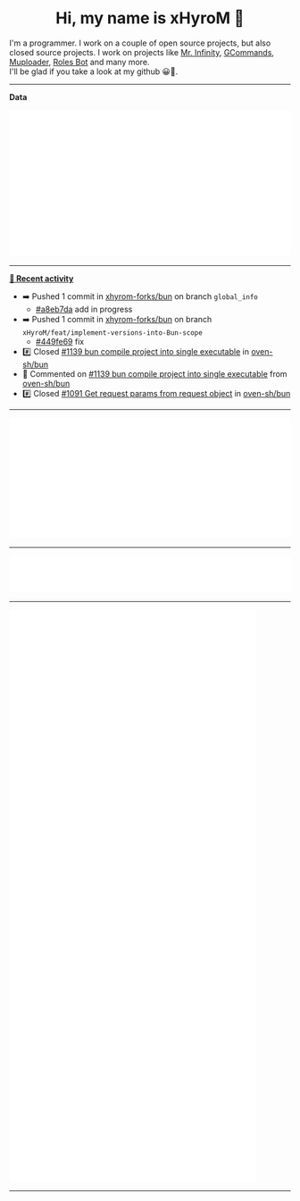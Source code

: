 <p align="center">
    <!-- <img src="https://avatars.githubusercontent.com/u/56601352" width="192" alt="hyro's pfp" /> -->
    <h1 align="center">Hi, my name is xHyroM 👋</h1>
</p>

I'm a programmer. I work on a couple of open source projects, but also closed source projects. I work on projects like [Mr. Infinity](https://discord.com/oauth2/authorize?client_id=720321585625694239&scope=bot%20applications.commands&permissions=8&redirect_uri=https://blobs.gq/imanager&prompt=consent&response_type=code), [GCommands](https://github.com/Garlic-Team/GCommands), [Muploader](https://github.com/xHyroM/Muploader), [Roles Bot](https://github.com/xHyroM/roles-bot) and many more.  
I'll be glad if you take a look at my github 😀👀.

___
**Data**

<img src="https://github.com/xHyroM/xHyroM/blob/master/.cache/base.svg">

___

**[📰 Recent activity](https://github.com/xHyroM)**
* ➡️ Pushed 1 commit in [xhyrom-forks/bun](https://github.com/xhyrom-forks/bun) on branch `global_info`
  * [#a8eb7da](https://github.com/xhyrom-forks/bun/commit/a8eb7da) add in progress
* ➡️ Pushed 1 commit in [xhyrom-forks/bun](https://github.com/xhyrom-forks/bun) on branch `xHyroM/feat/implement-versions-into-Bun-scope`
  * [#449fe69](https://github.com/xhyrom-forks/bun/commit/449fe69) fix
* #️⃣ Closed [#1139 bun compile project into single executable](https://github.com/oven-sh/bun/issues/1139) in [oven-sh/bun](https://github.com/oven-sh/bun)
* 💬 Commented on [#1139 bun compile project into single executable](https://github.com/oven-sh/bun/issues/1139) from [oven-sh/bun](https://github.com/oven-sh/bun)
* #️⃣ Closed [#1091 Get request params from request object](https://github.com/oven-sh/bun/issues/1091) in [oven-sh/bun](https://github.com/oven-sh/bun)


___

<img src="https://github.com/xHyroM/xHyroM/blob/master/.cache/isocalendar.svg">

___

<img src="https://github.com/xHyroM/xHyroM/blob/master/.cache/languages.svg">

___

<img src="https://github.com/xHyroM/xHyroM/blob/master/.cache/achievements.svg">

___
